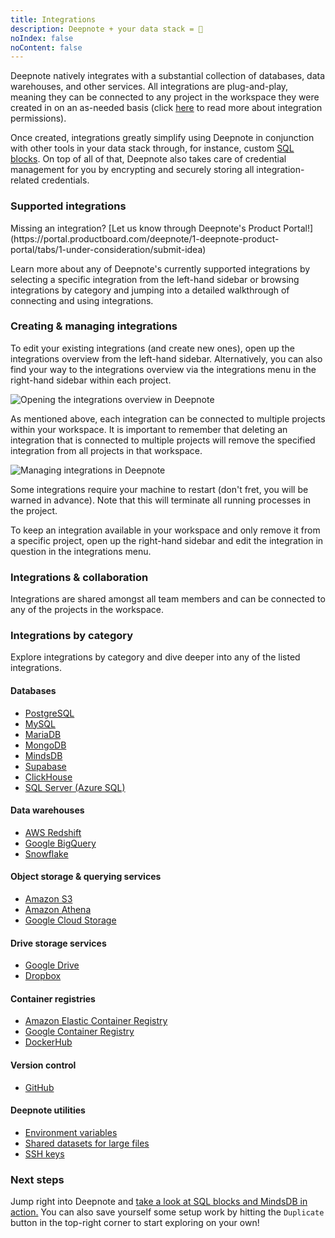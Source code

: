```yaml
---
title: Integrations
description: Deepnote + your data stack = 💙
noIndex: false
noContent: false
---
```


Deepnote natively integrates with a substantial collection of databases, data warehouses, and other services. All integrations are plug-and-play, meaning they can be connected to any project in the workspace they were created in on an as-needed basis (click [here](/docs/team-permissions) to read more about integration permissions).

Once created, integrations greatly simplify using Deepnote in conjunction with other tools in your data stack through, for instance, custom [SQL blocks](/docs/sql-cells). On top of all of that, Deepnote also takes care of credential management for you by encrypting and securely storing all integration-related credentials.

### Supported integrations

<Callout status="info">
Missing an integration? [Let us know through Deepnote's Product Portal!](https://portal.productboard.com/deepnote/1-deepnote-product-portal/tabs/1-under-consideration/submit-idea)
</Callout>

Learn more about any of Deepnote's currently supported integrations by selecting a specific integration from the left-hand sidebar or browsing integrations by category and jumping into a detailed walkthrough of connecting and using integrations.

### Creating & managing integrations

To edit your existing integrations (and create new ones), open up the integrations overview from the left-hand sidebar. Alternatively, you can also find your way to the integrations overview via the integrations menu in the right-hand sidebar within each project.

![Opening the integrations overview in Deepnote](https://media.graphassets.com/bJNx6rBXRJilCYxYcdbD)

As mentioned above, each integration can be connected to multiple projects within your workspace. It is important to remember that deleting an integration that is connected to multiple projects will remove the specified integration from all projects in that workspace.

![Managing integrations in Deepnote](https://media.graphassets.com/DF2YWWwSne9pSULPMSVA)

<Callout status="info">
Some integrations require your machine to restart (don't fret, you will be warned in advance). Note that this will terminate all running processes in the project.
</Callout>

To keep an integration available in your workspace and only remove it from a specific project, open up the right-hand sidebar and edit the integration in question in the integrations menu.

### Integrations & collaboration

Integrations are shared amongst all team members and can be connected to any of the projects in the workspace.

### Integrations by category

Explore integrations by category and dive deeper into any of the listed integrations.

#### Databases

- [PostgreSQL](/docs/postgresql)
- [MySQL](/docs/mysql)
- [MariaDB](/docs/mysql)
- [MongoDB](/docs/mongodb)
- [MindsDB](/docs/mindsdb)
- [Supabase](/docs/supabase)
- [ClickHouse](/docs/clickhouse)
- [SQL Server (Azure SQL)](/docs/sql-server)

#### Data warehouses

- [AWS Redshift](/docs/redshift)
- [Google BigQuery](/docs/google-bigquery)
- [Snowflake](/docs/snowflake/)

#### Object storage & querying services

- [Amazon S3](/docs/amazon-s3)
- [Amazon Athena](/docs/amazon-athena)
- [Google Cloud Storage](/docs/google-cloud-storage)

#### Drive storage services

- [Google Drive](/docs/google-drive)
- [Dropbox](/docs/dropbox)

#### Container registries

- [Amazon Elastic Container Registry](/docs/amazon-ecr)
- [Google Container Registry](/docs/google-container-registry)
- [DockerHub](/docs/docker-hub)

#### Version control

- [GitHub](/docs/github)

#### Deepnote utilities

- [Environment variables](/docs/environment-variables)
- [Shared datasets for large files](/docs/deepnote-shared-datasets)
- [SSH keys](/docs/ssh-key)

### Next steps

Jump right into Deepnote and [take a look at SQL blocks and MindsDB in action.](https://deepnote.com/workspace/Deepnote-Templates-71742312-24f2-4c10-9bf7-786d17280b92/project/Machine-Learning-With-SQL-c626fd30-cb3f-4eae-ac70-c9c4a4f626eb/%2Fmindsdb_demo.ipynb) You can also save yourself some setup work by hitting the `Duplicate` button in the top-right corner to start exploring on your own!
